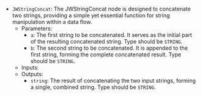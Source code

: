 - `JWStringConcat`: The JWStringConcat node is designed to concatenate two strings, providing a simple yet essential function for string manipulation within a data flow.
    - Parameters:
        - `a`: The first string to be concatenated. It serves as the initial part of the resulting concatenated string. Type should be `STRING`.
        - `b`: The second string to be concatenated. It is appended to the first string, forming the complete concatenated result. Type should be `STRING`.
    - Inputs:
    - Outputs:
        - `string`: The result of concatenating the two input strings, forming a single, combined string. Type should be `STRING`.
